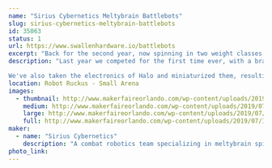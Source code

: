 ```yaml
---
name: "Sirius Cybernetics Meltybrain Battlebots"
slug: sirius-cybernetics-meltybrain-battlebots
id: 35063
status: 1
url: https://www.swallenhardware.io/battlebots
excerpt: "Back for the second year, now spinning in two weight classes!"
description: "Last year we competed for the first time ever, with a brand new beatleweight robot, Halo! We took second place after a roller coaster of an event. It's since been to the UK, where we fought the best of the best in Bugglebots. Now making its third competitive appearance, we hope it will be deadlier and tougher than ever.

We've also taken the electronics of Halo and miniaturized them, resulting in a one-wheeled one-pound Meltybrain spinner, Hit-and-Spin! We hope the titanium terror makes for a good show, if nothing else!"
location: Robot Ruckus - Small Arena
images:
  - thumbnail: http://www.makerfaireorlando.com/wp-content/uploads/2019/07/IMG_0615.jpg
    medium: http://www.makerfaireorlando.com/wp-content/uploads/2019/07/IMG_0615.jpg
    large: http://www.makerfaireorlando.com/wp-content/uploads/2019/07/IMG_0615.jpg
    full: http://www.makerfaireorlando.com/wp-content/uploads/2019/07/IMG_0615.jpg
maker:
  - name: "Sirius Cybernetics"
    description: "A combat robotics team specializing in meltybrain spinners."
photo_link: 
---
```

